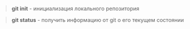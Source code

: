 >**git init** - инициализация локального репозитория

>**git status** - получить информацию от git о его текущем состоянии
